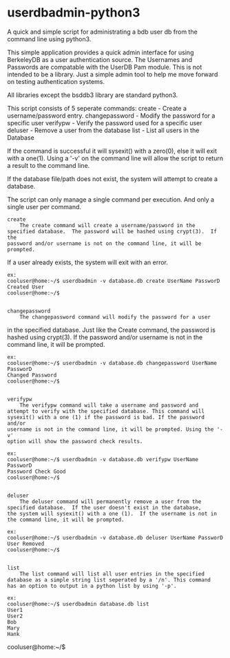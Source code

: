 # userdbadmin-python3
A quick and simple script for administrating a bdb user db from the command line using python3.

 This simple application provides a quick admin interface for using 
 BerkeleyDB as a user authentication source.  The Usernames and Passwords 
 are compatable with the UserDB Pam module.
 This is not intended to be a library.  Just a simple admin tool to help me
 move forward on testing authentication systems. 
 
 All libraries except the bsddb3 library are standard python3.

 This script consists of 5 seperate commands:
	create - Create a username/password entry.
	changepassword - Modify the password for a specific user
	verifypw - Verify the password used for a specific user
	deluser - Remove a user from the database
	list - List all users in the Database

 If the command is successful it will sysexit() with a zero(0), else it will 
 exit with a one(1).  Using a '-v' on the command line will allow the script to
 return a result to the command line.

 If the database file/path does not exist, the system will attempt to create
 a database.

 The script can only manage a single command per execution. And only a single
 user per command.



	create
		The create command will create a username/password in the 
	specified database.  The password will be hashed using crypt(3).  If the
	password and/or username is not on the command line, it will be prompted.
  If a user already exists, the system will exit with an error.

	ex:
	cooluser@home:~/$ userdbadmin -v database.db create UserName PassworD
	Created User
	cooluser@home:~/$

	
	changepassword
		The changepassword command will modify the password for a user
  in the specified database.  Just like the Create command, the password
is hashed using crypt(3). If the password and/or username is not in the
	command line, it will be prompted.

	ex:
	cooluser@home:~/$ userdbadmin -v database.db changepassword UserName PassworD
	Changed Password
	cooluser@home:~/$


	verifypw
		The verifypw command will take a username and password and 
	attempt to verify with the specified database. This command will
	sysexit() with a one (1) if the password is bad. If the password and/or 
	username is not in the command line, it will be prompted. Using the '-v'
	option will show the password check results.

	ex:
	cooluser@home:~/$ userdbadmin -v database.db verifypw UserName PassworD
	Password Check Good
	cooluser@home:~/$

	
	deluser
		The deluser command will permanently remove a user from the 
	specified database.  If the user doesn't exist in the database,
	the system will sysexit() with a one (1).  If the username is not in 
	the command line, it will be prompted.

	ex:
	cooluser@home:~/$ userdbadmin -v database.db deluser UserName PassworD
	User Removed
	cooluser@home:~/$


	list
		The list command will list all user entries in the specified
	database as a simple string list seperated by a '/n'. This command
	has an option to output in a python list by using '-p'.
	
	ex:
	cooluser@home:~/$ userdbadmin database.db list
	User1
	User2
	Bob
	Mary
	Hank
  cooluser@home:~/$
